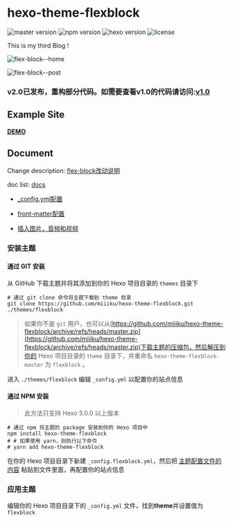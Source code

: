 # hexo-theme-flexblock

![master version](https://img.shields.io/github/package-json/v/miiiku/hexo-theme-flexblock/master?label=master&color=bf00ff)
![npm version](https://img.shields.io/npm/v/hexo-theme-flexblock?color=bc3433)
![hexo version](https://img.shields.io/badge/hexo-5.0.0+-0e83cd)
![license](https://img.shields.io/github/license/miiiku/hexo-theme-flexblock?color=1ab1ad)

This is my third Blog !

![flex-block--home](./screenshots/flex-block--home.jpeg)

![flex-block--post](./screenshots/flex-block--post.jpeg)

### v2.0已发布，重构部分代码。如需要查看v1.0的代码请访问:[v1.0](https://github.com/miiiku/hexo-theme-flexblock/tree/v1.0)

## Example Site

**[DEMO](https://kyori.xyz)**

## Document

Change description: [flex-block改动说明](https://kyori.xyz/2021/07/080920.html)

doc list: [docs](https://kyori.xyz/categories/doc/)

- [_config.yml配置](https://kyori.xyz/2021/07/081144.html)

- [front-matter配置](https://kyori.xyz/2021/07/081100.html)

- [插入图片，音频和视频](https://kyori.xyz/2021/07/081010.html)

### 安装主题

#### 通过 GIT 安装

从 GitHub 下载主题并将其添加到你的 Hexo 项目目录的 `themes` 目录下

```shell
# 通过 git clone 命令将主题下载到 theme 目录
git clone https://github.com/miiiku/hexo-theme-flexblock.git ./themes/flexblock
```

> 如果你不是 `git` 用户，也可以从[https://github.com/miiiku/hexo-theme-flexblock/archive/refs/heads/master.zip](https://github.com/miiiku/hexo-theme-flexblock/archive/refs/heads/master.zip)下载主题的压缩包，然后解压到你的 Hexo 项目目录的 `theme` 目录下，并重命名 `hexo-theme-flexblock-master` 为 `flexblock` 。

进入 `./themes/flexblock` 编辑 `_config.yml` 以配置你的站点信息

#### 通过 NPM 安装

> 此方法只支持 Hexo 5.0.0 以上版本

```shell
# 通过 npm 将主题的 package 安装到你的 Hexo 项目中
npm install hexo-theme-flexblock
# # 如果使用 yarn，则执行以下命令
# yarn add hexo-theme-flexblock
```

在你的 Hexo 项目目录下新建 `_config.flexblock.yml`，然后把 [主题配置文件的内容](https://github.com/miiiku/hexo-theme-flexblock/blob/master/_config.yml) 粘贴到文件里面，再配置你的站点信息

### 应用主题

编辑你的 Hexo 项目目录下的 `_config.yml` 文件，找到**theme**并设置值为 `flexblock`
